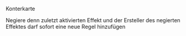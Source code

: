 Konterkarte

Negiere denn zuletzt aktivierten Effekt und der Ersteller des negierten Effektes darf sofort eine neue Regel hinzufügen